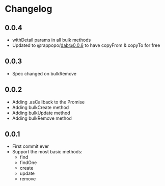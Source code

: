 # Changelog

## 0.0.4

* withDetail params in all bulk methods
* Updated to @rappopo/dab@0.0.6 to have copyFrom & copyTo for free 

## 0.0.3

* Spec changed on bulkRemove

## 0.0.2

* Adding .asCallback to the Promise
* Adding bulkCreate method
* Adding bulkUpdate method
* Adding bulkRemove method

## 0.0.1

* First commit ever
* Support the most basic methods:
  * find
  * findOne
  * create
  * update
  * remove